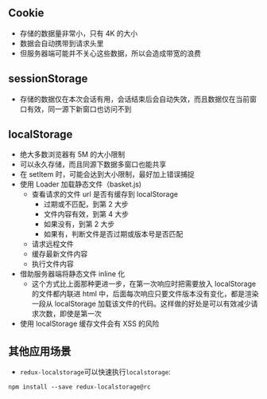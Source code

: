 ## Cookie

* 存储的数据量非常小，只有 4K 的大小
* 数据会自动携带到请求头里
* 但服务器端可能并不关心这些数据，所以会造成带宽的浪费

## sessionStorage

* 存储的数据仅在本次会话有用，会话结束后会自动失效，而且数据仅在当前窗口有效，同一源下新窗口也访问不到

## localStorage

* 绝大多数浏览器有 5M 的大小限制
* 可以永久存储，而且同源下数据多窗口也能共享
* 在 setItem 时，可能会达到大小限制，最好加上错误捕捉
* 使用 Loader 加载静态文件（basket.js)
    * 查看请求的文件 url 是否有缓存到 localStorage
        * 过期或不匹配，到第 2 大步
        * 文件内容有效，到第 4 大步
        * 如果没有，到第 2 大步
        * 如果有，判断文件是否过期或版本号是否匹配
    * 请求远程文件
    * 缓存最新文件内容
    * 执行文件内容
* 借助服务器端将静态文件 inline 化
    * 这个方式比上面那种更进一步，在第一次响应时把需要放入 localStorage 的文件都内联进 html 中，后面每次响应只要文件版本没有变化，都是渲染一段从 localStorage 加载该文件的代码。这样做的好处是可以有效减少请求次数，即使是第一次
* 使用 localStorage 缓存文件会有 XSS 的风险

## 其他应用场景

* `redux-localstorage`可以快速执行`localstorage`:

```npm install --save redux-localstorage@rc```
